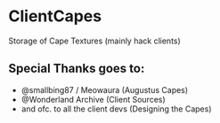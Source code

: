 # ClientCapes
Storage of Cape Textures (mainly hack clients)

## Special Thanks goes to:
- @smallbing87 / Meowaura (Augustus Capes)
- @Wonderland Archive (Client Sources)
- and ofc. to all the client devs (Designing the Capes)
